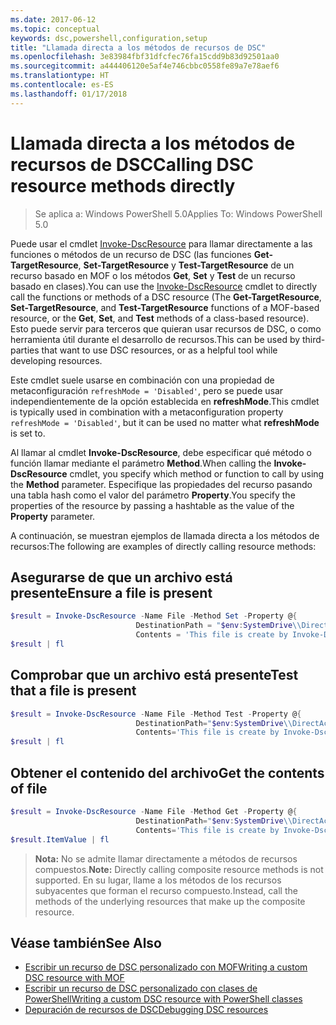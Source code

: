 ```yaml
---
ms.date: 2017-06-12
ms.topic: conceptual
keywords: dsc,powershell,configuration,setup
title: "Llamada directa a los métodos de recursos de DSC"
ms.openlocfilehash: 3e83984fbf31dfcfec76fa15cdd9b83d92501aa0
ms.sourcegitcommit: a444406120e5af4e746cbbc0558fe89a7e78aef6
ms.translationtype: HT
ms.contentlocale: es-ES
ms.lasthandoff: 01/17/2018
---
```

# <a name="calling-dsc-resource-methods-directly"></a><span data-ttu-id="d5e4c-103">Llamada directa a los métodos de recursos de DSC</span><span class="sxs-lookup"><span data-stu-id="d5e4c-103">Calling DSC resource methods directly</span></span>

><span data-ttu-id="d5e4c-104">Se aplica a: Windows PowerShell 5.0</span><span class="sxs-lookup"><span data-stu-id="d5e4c-104">Applies To: Windows PowerShell 5.0</span></span>

<span data-ttu-id="d5e4c-105">Puede usar el cmdlet [Invoke-DscResource](https://technet.microsoft.com/en-us/library/mt517869.aspx) para llamar directamente a las funciones o métodos de un recurso de DSC (las funciones **Get-TargetResource**, **Set-TargetResource** y **Test-TargetResource** de un recurso basado en MOF o los métodos **Get**, **Set** y **Test** de un recurso basado en clases).</span><span class="sxs-lookup"><span data-stu-id="d5e4c-105">You can use the [Invoke-DscResource](https://technet.microsoft.com/en-us/library/mt517869.aspx) cmdlet to directly call the functions or methods of a DSC resource (The **Get-TargetResource**, **Set-TargetResource**, and **Test-TargetResource** functions of a MOF-based resource, or the **Get**, **Set**, and **Test** methods of a class-based resource).</span></span> <span data-ttu-id="d5e4c-106">Esto puede servir para terceros que quieran usar recursos de DSC, o como herramienta útil durante el desarrollo de recursos.</span><span class="sxs-lookup"><span data-stu-id="d5e4c-106">This can be used by third-parties that want to use DSC resources, or as a helpful tool while developing resources.</span></span> 

<span data-ttu-id="d5e4c-107">Este cmdlet suele usarse en combinación con una propiedad de metaconfiguración `refreshMode = 'Disabled'`, pero se puede usar independientemente de la opción establecida en **refreshMode**.</span><span class="sxs-lookup"><span data-stu-id="d5e4c-107">This cmdlet is typically used in combination with a metaconfiguration property `refreshMode = 'Disabled'`, but it can be used no matter what **refreshMode** is set to.</span></span>

<span data-ttu-id="d5e4c-108">Al llamar al cmdlet **Invoke-DscResource**, debe especificar qué método o función llamar mediante el parámetro **Method**.</span><span class="sxs-lookup"><span data-stu-id="d5e4c-108">When calling the **Invoke-DscResource** cmdlet, you specify which method or function to call by using the **Method** parameter.</span></span> <span data-ttu-id="d5e4c-109">Especifique las propiedades del recurso pasando una tabla hash como el valor del parámetro **Property**.</span><span class="sxs-lookup"><span data-stu-id="d5e4c-109">You specify the properties of the resource by passing a hashtable as the value of the **Property** parameter.</span></span>

<span data-ttu-id="d5e4c-110">A continuación, se muestran ejemplos de llamada directa a los métodos de recursos:</span><span class="sxs-lookup"><span data-stu-id="d5e4c-110">The following are examples of directly calling resource methods:</span></span>

## <a name="ensure-a-file-is-present"></a><span data-ttu-id="d5e4c-111">Asegurarse de que un archivo está presente</span><span class="sxs-lookup"><span data-stu-id="d5e4c-111">Ensure a file is present</span></span>

```powershell
$result = Invoke-DscResource -Name File -Method Set -Property @{
                            DestinationPath = "$env:SystemDrive\\DirectAccess.txt";
                            Contents = 'This file is create by Invoke-DscResource'} -Verbose
$result | fl
```

## <a name="test-that-a-file-is-present"></a><span data-ttu-id="d5e4c-112">Comprobar que un archivo está presente</span><span class="sxs-lookup"><span data-stu-id="d5e4c-112">Test that a file is present</span></span>

```powershell
$result = Invoke-DscResource -Name File -Method Test -Property @{
                            DestinationPath="$env:SystemDrive\\DirectAccess.txt";
                            Contents='This file is create by Invoke-DscResource'} -Verbose
$result | fl
```

## <a name="get-the-contents-of-file"></a><span data-ttu-id="d5e4c-113">Obtener el contenido del archivo</span><span class="sxs-lookup"><span data-stu-id="d5e4c-113">Get the contents of file</span></span>

```powershell
$result = Invoke-DscResource -Name File -Method Get -Property @{
                            DestinationPath="$env:SystemDrive\\DirectAccess.txt";
                            Contents='This file is create by Invoke-DscResource'} -Verbose
$result.ItemValue | fl
```

><span data-ttu-id="d5e4c-114">**Nota:** No se admite llamar directamente a métodos de recursos compuestos.</span><span class="sxs-lookup"><span data-stu-id="d5e4c-114">**Note:** Directly calling composite resource methods is not supported.</span></span> <span data-ttu-id="d5e4c-115">En su lugar, llame a los métodos de los recursos subyacentes que forman el recurso compuesto.</span><span class="sxs-lookup"><span data-stu-id="d5e4c-115">Instead, call the methods of the underlying resources that make up the composite resource.</span></span>

## <a name="see-also"></a><span data-ttu-id="d5e4c-116">Véase también</span><span class="sxs-lookup"><span data-stu-id="d5e4c-116">See Also</span></span>
- [<span data-ttu-id="d5e4c-117">Escribir un recurso de DSC personalizado con MOF</span><span class="sxs-lookup"><span data-stu-id="d5e4c-117">Writing a custom DSC resource with MOF</span></span>](authoringResourceMOF.md) 
- [<span data-ttu-id="d5e4c-118">Escribir un recurso de DSC personalizado con clases de PowerShell</span><span class="sxs-lookup"><span data-stu-id="d5e4c-118">Writing a custom DSC resource with PowerShell classes</span></span>](authoringResourceClass.md)
- [<span data-ttu-id="d5e4c-119">Depuración de recursos de DSC</span><span class="sxs-lookup"><span data-stu-id="d5e4c-119">Debugging DSC resources</span></span>](debugResource.md)

